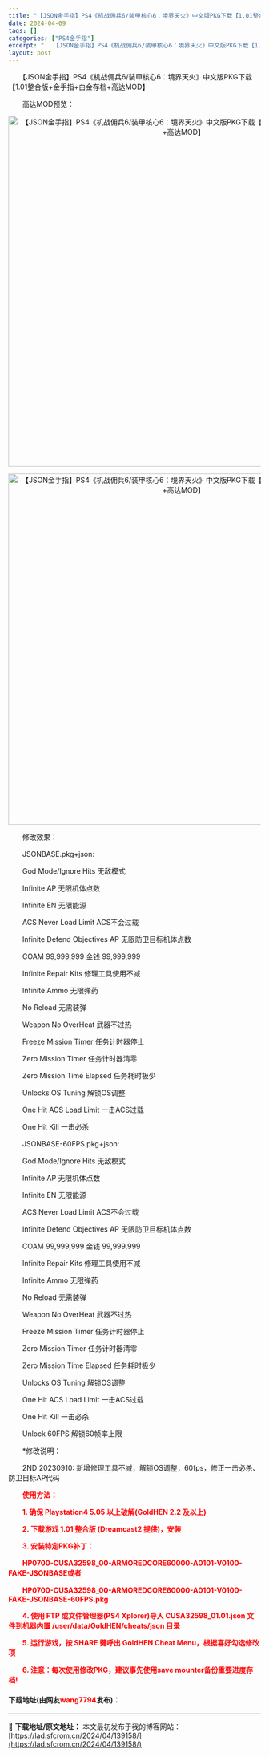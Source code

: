 ```yaml
---
title: "【JSON金手指】PS4《机战佣兵6/装甲核心6：境界天火》中文版PKG下载【1.01整合版+金手指+白金存档+高达MOD】"
date: 2024-04-09
tags: []
categories: ["PS4金手指"]
excerpt: "　　【JSON金手指】PS4《机战佣兵6/装甲核心6：境界天火》中文版PKG下载【1.01整合版+金手指+白金存档+高达MOD】 　　高达MOD预览： 　　修改效果： 　　JSONBASE.pkg+json: 　　God Mode/Ignore Hits 无敌模式 　　Infinite AP 无限机&hellip;"
layout: post
---
```


 <p>　　【JSON金手指】PS4《机战佣兵6/装甲核心6：境界天火》中文版PKG下载【1.01整合版+金手指+白金存档+高达MOD】</p> <p>　　高达MOD预览：</p> <p align="center"><img align="" border="0" src="https://lad.sfcrom.cn/wp-content/uploads/2024/04/20240409_6614eb31ab6e3.webp" width="700" alt="【JSON金手指】PS4《机战佣兵6/装甲核心6：境界天火》中文版PKG下载【1.01整合版+金手指+白金存档+高达MOD】" /></p> <p align="center"><img align="" border="0" src="https://lad.sfcrom.cn/wp-content/uploads/2024/04/20240409_6614eb3243535.webp" width="700" alt="【JSON金手指】PS4《机战佣兵6/装甲核心6：境界天火》中文版PKG下载【1.01整合版+金手指+白金存档+高达MOD】" /></p> <p>　　修改效果：</p> <p>　　JSONBASE.pkg+json:</p> <p>　　God Mode/Ignore Hits 无敌模式</p> <p>　　Infinite AP 无限机体点数</p> <p>　　Infinite EN 无限能源</p> <p>　　ACS Never Load Limit ACS不会过载</p> <p>　　Infinite Defend Objectives AP 无限防卫目标机体点数</p> <p>　　COAM 99,999,999 金钱 99,999,999</p> <p>　　Infinite Repair Kits 修理工具使用不减</p> <p>　　Infinite Ammo 无限弹药</p> <p>　　No Reload 无需装弹</p> <p>　　Weapon No OverHeat 武器不过热</p> <p>　　Freeze Mission Timer 任务计时器停止</p> <p>　　Zero Mission Timer 任务计时器清零</p> <p>　　Zero Mission Time Elapsed 任务耗时极少</p> <p>　　Unlocks OS Tuning 解锁OS调整</p> <p>　　One Hit ACS Load Limit 一击ACS过载</p> <p>　　One Hit Kill 一击必杀</p> <p>　　JSONBASE-60FPS.pkg+json:</p> <p>　　God Mode/Ignore Hits 无敌模式</p> <p>　　Infinite AP 无限机体点数</p> <p>　　Infinite EN 无限能源</p> <p>　　ACS Never Load Limit ACS不会过载</p> <p>　　Infinite Defend Objectives AP 无限防卫目标机体点数</p> <p>　　COAM 99,999,999 金钱 99,999,999</p> <p>　　Infinite Repair Kits 修理工具使用不减</p> <p>　　Infinite Ammo 无限弹药</p> <p>　　No Reload 无需装弹</p> <p>　　Weapon No OverHeat 武器不过热</p> <p>　　Freeze Mission Timer 任务计时器停止</p> <p>　　Zero Mission Timer 任务计时器清零</p> <p>　　Zero Mission Time Elapsed 任务耗时极少</p> <p>　　Unlocks OS Tuning 解锁OS调整</p> <p>　　One Hit ACS Load Limit 一击ACS过载</p> <p>　　One Hit Kill 一击必杀</p> <p>　　Unlock 60FPS 解锁60帧率上限</p> <p>　　*修改说明：</p> <p>　　2ND 20230910: 新增修理工具不减，解锁OS调整，60fps，修正一击必杀、防卫目标AP代码</p> <p>　　<strong><span style="color:#FF0000;">使用方法：</span></strong></p> <p><strong><span style="color:#FF0000;">　　1. 确保 Playstation4 5.05 以上破解(GoldHEN 2.2 及以上)</span></strong></p> <p><strong><span style="color:#FF0000;">　　2. 下载游戏 1.01 整合版 (Dreamcast2 提供)，安装</span></strong></p> <p><strong><span style="color:#FF0000;">　　3. 安装特定PKG补丁：</span></strong></p> <p><strong><span style="color:#FF0000;">　　HP0700-CUSA32598_00-ARMOREDCORE60000-A0101-V0100-FAKE-JSONBASE或者</span></strong></p> <p><strong><span style="color:#FF0000;">　　HP0700-CUSA32598_00-ARMOREDCORE60000-A0101-V0100-FAKE-JSONBASE-60FPS.pkg</span></strong></p> <p><strong><span style="color:#FF0000;">　　4. 使用 FTP 或文件管理器(PS4 Xplorer)导入 CUSA32598_01.01.json 文件到机器内置 /user/data/GoldHEN/cheats/json 目录</span></strong></p> <p><strong><span style="color:#FF0000;">　　5. 运行游戏，按 SHARE 键呼出 GoldHEN Cheat Menu，根据喜好勾选修改项</span></strong></p> <p><strong><span style="color:#FF0000;">　　6. 注意：每次使用修改PKG，建议事先使用save mounter备份重要进度存档!</span></strong></p> <p><h4>下载地址(由网友<font color="red">wang7794</font>发布)：</h4></p> 

---
📖 **下载地址/原文地址：** 本文最初发布于我的博客网站：[https://lad.sfcrom.cn/2024/04/139158/](https://lad.sfcrom.cn/2024/04/139158/)
